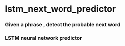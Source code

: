 # lstm_next_word_predictor
### Given a phrase , detect the probable next word 
### LSTM neural network predictor 

